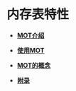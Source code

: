 # 内存表特性<a name="ZH-CN_TOPIC_0257645552"></a>

-   **[MOT介绍](MOT介绍.md)**  

-   **[使用MOT](使用MOT.md)**  

-   **[MOT的概念](MOT的概念.md)**  

-   **[附录](附录_MOT.md)**  



